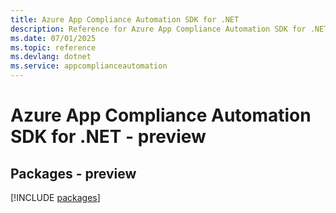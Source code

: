 ```yaml
---
title: Azure App Compliance Automation SDK for .NET
description: Reference for Azure App Compliance Automation SDK for .NET
ms.date: 07/01/2025
ms.topic: reference
ms.devlang: dotnet
ms.service: appcomplianceautomation
---
```

# Azure App Compliance Automation SDK for .NET - preview
## Packages - preview
[!INCLUDE [packages](app-compliance-automation-index.md)]